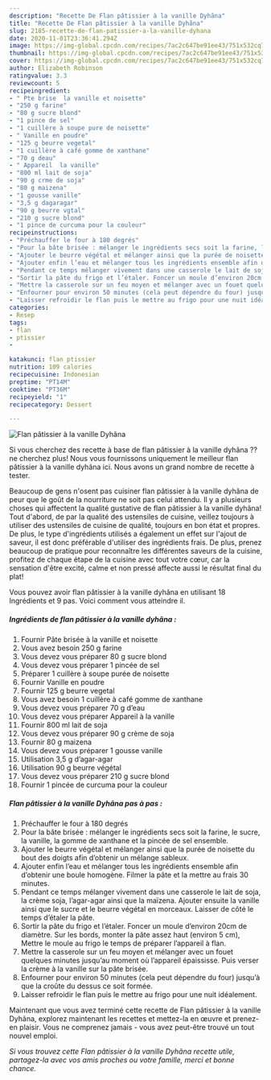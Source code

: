 ```yaml
---
description: "Recette De Flan pâtissier à la vanille Dyhãna"
title: "Recette De Flan pâtissier à la vanille Dyhãna"
slug: 2185-recette-de-flan-patissier-a-la-vanille-dyhana
date: 2020-11-01T23:36:41.294Z
image: https://img-global.cpcdn.com/recipes/7ac2c647be91ee43/751x532cq70/flan-patissier-a-la-vanille-dyhana-photo-principale-de-la-recette.jpg
thumbnail: https://img-global.cpcdn.com/recipes/7ac2c647be91ee43/751x532cq70/flan-patissier-a-la-vanille-dyhana-photo-principale-de-la-recette.jpg
cover: https://img-global.cpcdn.com/recipes/7ac2c647be91ee43/751x532cq70/flan-patissier-a-la-vanille-dyhana-photo-principale-de-la-recette.jpg
author: Elizabeth Robinson
ratingvalue: 3.3
reviewcount: 5
recipeingredient:
- " Pte brise  la vanille et noisette"
- "250 g farine"
- "80 g sucre blond"
- "1 pince de sel"
- "1 cuillère à soupe pure de noisette"
- " Vanille en poudre"
- "125 g beurre vegetal"
- "1 cuillère à café gomme de xanthane"
- "70 g deau"
- " Appareil  la vanille"
- "800 ml lait de soja"
- "90 g crme de soja"
- "80 g maizena"
- "1 gousse vanille"
- "3,5 g dagaragar"
- "90 g beurre vgtal"
- "210 g sucre blond"
- "1 pince de curcuma pour la couleur"
recipeinstructions:
- "Préchauffer le four à 180 degrés"
- "Pour la bâte brisée : mélanger le ingrédients secs soit la farine, le sucre, la vanille, la gomme de xanthane et la pincée de sel ensemble."
- "Ajouter le beurre végétal et mélanger ainsi que la purée de noisette du bout des doigts afin d’obtenir un mélange sableux."
- "Ajouter enfin l’eau et mélanger tous les ingrédients ensemble afin d’obtenir une boule homogène. Filmer la pâte et la mettre au frais 30 minutes."
- "Pendant ce temps mélanger vivement dans une casserole le lait de soja, la crème soja, l’agar-agar ainsi que la maïzena. Ajouter ensuite la vanille ainsi que le sucre et le beurre végétal en morceaux. Laisser de côté le temps d’étaler la pâte."
- "Sortir la pâte du frigo et l’étaler. Foncer un moule d’environ 20cm de diamètre. Sur les bords, monter la pâte assez haut (environ 5 cm), Mettre le moule au frigo le temps de préparer l’appareil à flan."
- "Mettre la casserole sur un feu moyen et mélanger avec un fouet quelques minutes jusqu’au moment où l’appareil épaississe. Puis verser la crème à la vanille sur la pâte brisée."
- "Enfourner pour environ 50 minutes (cela peut dépendre du four) jusqu’à que la croûte du dessus ce soit formée."
- "Laisser refroidir le flan puis le mettre au frigo pour une nuit idéalement."
categories:
- Resep
tags:
- flan
- ptissier
- 

katakunci: flan ptissier  
nutrition: 109 calories
recipecuisine: Indonesian
preptime: "PT14M"
cooktime: "PT36M"
recipeyield: "1"
recipecategory: Dessert

---
```



![Flan pâtissier à la vanille Dyhãna](https://img-global.cpcdn.com/recipes/7ac2c647be91ee43/751x532cq70/flan-patissier-a-la-vanille-dyhana-photo-principale-de-la-recette.jpg)

Si vous cherchez des recette à base de flan pâtissier à la vanille dyhãna ?? ne cherchez plus! Nous vous fournissons uniquement le meilleur flan pâtissier à la vanille dyhãna ici. Nous avons un grand nombre de recette à tester.

Beaucoup de gens n'osent pas cuisiner flan pâtissier à la vanille dyhãna de peur que le goût de la nourriture ne soit pas celui attendu. Il y a plusieurs choses qui affectent la qualité gustative de flan pâtissier à la vanille dyhãna! Tout d'abord, de par la qualité des ustensiles de cuisine, veillez toujours à utiliser des ustensiles de cuisine de qualité, toujours en bon état et propres. De plus, le type d'ingrédients utilisés a également un effet sur l'ajout de saveur, il est donc préférable d'utiliser des ingrédients frais. De plus, prenez beaucoup de pratique pour reconnaître les différentes saveurs de la cuisine, profitez de chaque étape de la cuisine avec tout votre cœur, car la sensation d'être excité, calme et non pressé affecte aussi le résultat final du plat!

<!--inarticleads1-->

Vous pouvez avoir flan pâtissier à la vanille dyhãna en utilisant 18 Ingrédients et 9 pas. Voici comment vous atteindre il.

##### Ingrédients de flan pâtissier à la vanille dyhãna :

1. Fournir  Pâte brisée à la vanille et noisette
1. Vous avez besoin 250 g farine
1. Vous devez vous préparer 80 g sucre blond
1. Vous devez vous préparer 1 pincée de sel
1. Préparer 1 cuillère à soupe purée de noisette
1. Fournir  Vanille en poudre
1. Fournir 125 g beurre vegetal
1. Vous avez besoin 1 cuillère à café gomme de xanthane
1. Vous devez vous préparer 70 g d’eau
1. Vous devez vous préparer  Appareil à la vanille
1. Fournir 800 ml lait de soja
1. Vous devez vous préparer 90 g crème de soja
1. Fournir 80 g maizena
1. Vous devez vous préparer 1 gousse vanille
1. Utilisation 3,5 g d’agar-agar
1. Utilisation 90 g beurre végétal
1. Vous devez vous préparer 210 g sucre blond
1. Fournir 1 pincée de curcuma pour la couleur




<!--inarticleads2-->

##### Flan pâtissier à la vanille Dyhãna pas à pas :

1. Préchauffer le four à 180 degrés
1. Pour la bâte brisée : mélanger le ingrédients secs soit la farine, le sucre, la vanille, la gomme de xanthane et la pincée de sel ensemble.
1. Ajouter le beurre végétal et mélanger ainsi que la purée de noisette du bout des doigts afin d’obtenir un mélange sableux.
1. Ajouter enfin l’eau et mélanger tous les ingrédients ensemble afin d’obtenir une boule homogène. Filmer la pâte et la mettre au frais 30 minutes.
1. Pendant ce temps mélanger vivement dans une casserole le lait de soja, la crème soja, l’agar-agar ainsi que la maïzena. Ajouter ensuite la vanille ainsi que le sucre et le beurre végétal en morceaux. Laisser de côté le temps d’étaler la pâte.
1. Sortir la pâte du frigo et l’étaler. Foncer un moule d’environ 20cm de diamètre. Sur les bords, monter la pâte assez haut (environ 5 cm), Mettre le moule au frigo le temps de préparer l’appareil à flan.
1. Mettre la casserole sur un feu moyen et mélanger avec un fouet quelques minutes jusqu’au moment où l’appareil épaississe. Puis verser la crème à la vanille sur la pâte brisée.
1. Enfourner pour environ 50 minutes (cela peut dépendre du four) jusqu’à que la croûte du dessus ce soit formée.
1. Laisser refroidir le flan puis le mettre au frigo pour une nuit idéalement.




<!--inarticleads1-->

<p>
Maintenant que vous avez terminé cette recette de Flan pâtissier à la vanille Dyhãna, explorez maintenant les recettes et mettez-la en œuvre et prenez-en plaisir. Vous ne comprenez jamais - vous avez peut-être trouvé un tout nouvel emploi.
</p>

<p>
<i>Si vous trouvez cette Flan pâtissier à la vanille Dyhãna recette utile, partagez-la avec vos amis proches ou votre famille, merci et bonne chance.</i>
</p>
